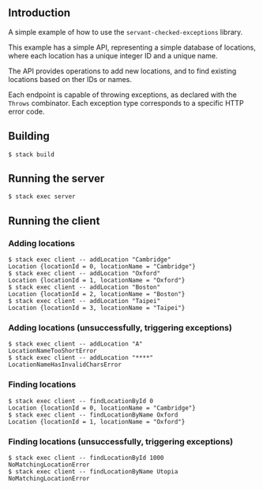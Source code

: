 ## Introduction

A simple example of how to use the `servant-checked-exceptions` library.

This example has a simple API, representing a simple database of locations, where each location has a unique integer ID and a unique name.

The API provides operations to add new locations, and to find existing locations based on ther IDs or names.

Each endpoint is capable of throwing exceptions, as declared with the `Throws` combinator. Each exception type corresponds to a specific HTTP error code.

## Building
```
$ stack build
```
## Running the server
```
$ stack exec server
```
## Running the client
### Adding locations
```
$ stack exec client -- addLocation "Cambridge"
Location {locationId = 0, locationName = "Cambridge"}
$ stack exec client -- addLocation "Oxford"
Location {locationId = 1, locationName = "Oxford"}
$ stack exec client -- addLocation "Boston"
Location {locationId = 2, locationName = "Boston"}
$ stack exec client -- addLocation "Taipei"
Location {locationId = 3, locationName = "Taipei"}
```
### Adding locations (unsuccessfully, triggering exceptions)
```
$ stack exec client -- addLocation "A"
LocationNameTooShortError
$ stack exec client -- addLocation "****"
LocationNameHasInvalidCharsError
```
### Finding locations
```
$ stack exec client -- findLocationById 0
Location {locationId = 0, locationName = "Cambridge"}
$ stack exec client -- findLocationByName Oxford
Location {locationId = 1, locationName = "Oxford"}
```
### Finding locations (unsuccessfully, triggering exceptions)
```
$ stack exec client -- findLocationById 1000
NoMatchingLocationError
$ stack exec client -- findLocationByName Utopia
NoMatchingLocationError
```
